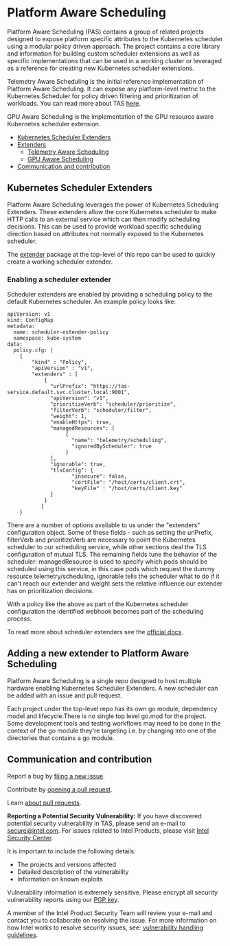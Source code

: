 # Platform Aware Scheduling
Platform Aware Scheduling (PAS) contains a group of related projects designed to expose platform specific attributes to the Kubernetes scheduler using a modular policy driven approach. The project contains a core library and information for building custom scheduler extensions as well as specific  implementations that can be used in a working cluster or leveraged as a reference for creating new Kubernetes scheduler extensions.

Telemetry Aware Scheduling is the initial reference implementation of Platform Aware Scheduling. It can expose any platform-level metric to the Kubernetes Scheduler for policy driven filtering and prioritization of workloads. You can read more about TAS [here](/telemetry-aware-scheduling).

GPU Aware Scheduling is the implementation of the GPU resource aware Kubernetes scheduler extension.


* [Kubernetes Scheduler Extenders](#kubernetes-scheduler-extenders)
* [Extenders](#plugins)
    * [Telemetry Aware Scheduling](/telemetry-aware-scheduling)
    * [GPU Aware Scheduling](/gpu-aware-scheduling)
* [Communication and contribution](#communication-and-contribution)

## Kubernetes Scheduler Extenders

Platform Aware Scheduling leverages the power of Kubernetes Scheduling Extenders. These extenders allow the core Kubernetes scheduler to make HTTP calls to an external service which can then modify scheduling decisions. This can be used to provide workload specific scheduling direction based on attributes not normally exposed to the Kubernetes scheduler.

The [extender](/extender) package at the top-level of this repo can be used to quickly create a working scheduler extender.

### Enabling a scheduler extender

Scheduler extenders are enabled by providing a scheduling policy to the default Kubernetes scheduler. An example policy looks like:

````
apiVersion: v1
kind: ConfigMap
metadata:
  name: scheduler-extender-policy
  namespace: kube-system
data:
  policy.cfg: |
    {
        "kind" : "Policy",
        "apiVersion" : "v1",
        "extenders" : [
            {
              "urlPrefix": "https://tas-service.default.svc.cluster.local:9001",
              "apiVersion": "v1",
              "prioritizeVerb": "scheduler/prioritize",
              "filterVerb": "scheduler/filter",
              "weight": 1,
              "enableHttps": true,
              "managedResources": [
                   {
                     "name": "telemetry/scheduling",
                     "ignoredByScheduler": true
                   }
              ],
              "ignorable": true,
              "tlsConfig": {
                     "insecure": false,
                     "certFile": "/host/certs/client.crt",
                     "keyFile" : "/host/certs/client.key"
              }
            }
           ]
    }

````

There are a number of options available to us under the "extenders" configuration object. Some of these fields - such as setting the urlPrefix, filterVerb and prioritizeVerb are necessary to point the Kubernetes scheduler to our scheduling service, while other sections deal the TLS configuration of mutual TLS. The remaining fields tune the behavior of the scheduler: managedResource is used to specify which pods should be scheduled using this service, in this case pods which request the dummy resource telemetry/scheduling, ignorable tells the scheduler what to do if it can't reach our extender and weight sets the relative influence our extender has on prioritization decisions.

With a policy like the above as part of the Kubernetes scheduler configuration the identified webhook becomes part of the scheduling process.

To read more about scheduler extenders see the [official docs](https://github.com/kubernetes/community/blob/master/contributors/design-proposals/scheduling/scheduler_extender.md).

## Adding a new extender to Platform Aware Scheduling
Platform Aware Scheduling is a single repo designed to host multiple hardware enabling Kubernetes Scheduler Extenders. A new scheduler can be added with an issue and pull request.

Each project under the top-level repo has its own go module, dependency model and lifecycle.There is no single top level go.mod for the project. Some development tools and testing workflows may need to be done in the context of the go module they're targeting i.e. by changing into one of the directories that contains a go module.

## Communication and contribution

Report a bug by [filing a new issue](https://github.com/intel/telemetry-aware-scheduling/issues).

Contribute by [opening a pull request](https://github.com/intel/telemetry-aware-scheduling/pulls).

Learn [about pull requests](https://help.github.com/articles/using-pull-requests/).

**Reporting a Potential Security Vulnerability:** If you have discovered potential security vulnerability in TAS, please send an e-mail to secure@intel.com. For issues related to Intel Products, please visit [Intel Security Center](https://security-center.intel.com).

It is important to include the following details:

- The projects and versions affected
- Detailed description of the vulnerability
- Information on known exploits

Vulnerability information is extremely sensitive. Please encrypt all security vulnerability reports using our [PGP key](https://www.intel.com/content/www/us/en/security-center/pgp-public-key.html).

A member of the Intel Product Security Team will review your e-mail and contact you to collaborate on resolving the issue. For more information on how Intel works to resolve security issues, see: [vulnerability handling guidelines](https://www.intel.com/content/www/us/en/security-center/vulnerability-handling-guidelines.html).

